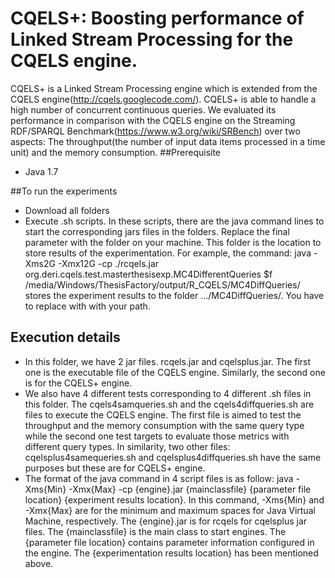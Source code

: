 # CQELS+: Boosting performance of Linked Stream Processing for the CQELS engine.
CQELS+ is a Linked Stream Processing engine which is extended from the CQELS engine(http://cqels.googlecode.com/). CQELS+ is able to handle
a high number of concurrent continuous queries. We evaluated its performance in comparison with the CQELS engine on the Streaming RDF/SPARQL Benchmark(https://www.w3.org/wiki/SRBench) over two aspects: The throughput(the number of input data items processed in a time unit) and the memory consumption. 
##Prerequisite
* Java 1.7

##To run the experiments
* Download all folders
* Execute .sh scripts. In these scripts, there are the java command lines to start the corresponding jars files in the folders. Replace the final parameter with the folder on your machine. This folder is the location to store results of the experimentation. For example, the command: java -Xms2G -Xmx12G -cp ./rcqels.jar org.deri.cqels.test.masterthesisexp.MC4DifferentQueries $f /media/Windows/ThesisFactory/output/R_CQELS/MC4DiffQueries/ stores the experiment results to the folder .../MC4DiffQueries/. You have to replace with with your path.
## Execution details
* In this folder, we have 2 jar files. rcqels.jar and cqelsplus.jar. The first one is the executable file of the CQELS engine. Similarly, the second one is for the CQELS+ engine.
* We also have 4 different tests corresponding to 4 different .sh files in this folder. The cqels4samqueries.sh and the cqels4diffqueries.sh are files to execute the CQELS engine. The first file is aimed to test the throughput and the memory consumption with the same query type while the second one test targets to evaluate those metrics with different query types. In similarity, two other files: cqelsplus4samequeries.sh and cqelsplus4diffqueries.sh have the same purposes but these are for CQELS+ engine.
* The format of the java command in 4 script files is as follow: java -Xms{Min} -Xmx{Max} -cp {engine}.jar {mainclassfile} {parameter file location} {experiment results location}. In this command, -Xms{Min} and -Xmx{Max} are for the minimum and maximum spaces for Java Virtual Machine, respectively. The {engine}.jar is for rcqels for cqelsplus jar files. The {mainclassfile} is the main class to start engines. The {parameter file location} contains parameter information configured in the engine. The {experimentation results location} has been mentioned above.
